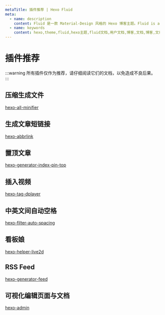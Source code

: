 ```yaml
---
metaTitle: 插件推荐 | Hexo Fluid
meta:
  - name: description
    content: Fluid 是一款 Material-Design 风格的 Hexo 博客主题。Fluid is an elegant Material-Design theme for Hexo. https://github.com/fluid-dev/hexo-theme-fluid
  - name: keywords
    content: hexo,theme,fluid,hexo主题,fluid文档,用户文档,博客,文档,博客,文章
---
```


# 插件推荐

:::warning
所有插件仅作为推荐，请仔细阅读它们的文档，以免造成不良后果。
:::

## 压缩生成文件

[hexo-all-minifier](https://github.com/chenzhutian/hexo-all-minifier)

## 生成文章短链接

[hexo-abbrlink](https://github.com/rozbo/hexo-abbrlink)

## 置顶文章

[hexo-generator-index-pin-top](https://github.com/netcan/hexo-generator-index-pin-top)

## 插入视频

[hexo-tag-dplayer](https://github.com/MoePlayer/hexo-tag-dplayer)

## 中英文间自动空格

[hexo-filter-auto-spacing](https://github.com/hexojs/hexo-filter-auto-spacing)

## 看板娘

[hexo-helper-live2d](https://github.com/EYHN/hexo-helper-live2d)

## RSS Feed

[hexo-generator-feed](https://github.com/hexojs/hexo-generator-feed)

## 可视化编辑页面与文档

[hexo-admin](https://github.com/jaredly/hexo-admin)